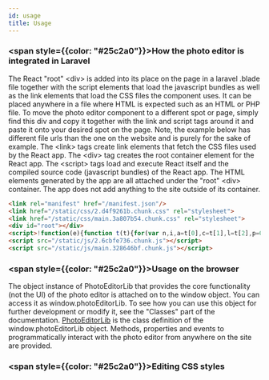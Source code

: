 ```yaml
---
id: usage
title: Usage
---
```


### <span style={{color: "#25c2a0"}}>How the photo editor is integrated in Laravel</span>

The React "root" <div\> is added into its place on the page in a laravel .blade file together with the script elements that load the javascript bundles as well as the link elements that load the CSS files the component uses.
It can be placed anywhere in a file where HTML is expected such as an HTML or PHP file.
To move the photo editor component to a different spot or page, simply find this div and copy it together with the link and script tags around it and paste it onto your desired spot on the page.
Note, the example below has different file urls than the one on the website and is purely for the sake of example.
The <link\> tags create link elements that fetch the CSS files used by the React app.
The <div\> tag creates the root container element for the React app.
The <script\> tags load and execute React itself and the compiled source code (javascript bundles) of the React app.
The HTML elements generated by the app are all attached under the "root" <div\> container.
The app does not add anything to the site outside of its container.

```html
<link rel="manifest" href="/manifest.json"/>
<link href="/static/css/2.d4f9261b.chunk.css" rel="stylesheet">
<link href="/static/css/main.3a807b54.chunk.css" rel="stylesheet">
<div id="root"></div>
<script>!function(e){function t(t){for(var n,i,a=t[0],c=t[1],l=t[2],p=0,s=[];p<a.length;p++)i=a[p],Object.prototype.hasOwnProperty.call(o,i)&&o[i]&&s.push(o[i][0]),o[i]=0;for(n in c)Object.prototype.hasOwnProperty.call(c,n)&&(e[n]=c[n]);for(f&&f(t);s.length;)s.shift()();return u.push.apply(u,l||[]),r()}function r(){for(var e,t=0;t<u.length;t++){for(var r=u[t],n=!0,a=1;a<r.length;a++){var c=r[a];0!==o[c]&&(n=!1)}n&&(u.splice(t--,1),e=i(i.s=r[0]))}return e}var n={},o={1:0},u=[];function i(t){if(n[t])return n[t].exports;var r=n[t]={i:t,l:!1,exports:{}};return e[t].call(r.exports,r,r.exports,i),r.l=!0,r.exports}i.e=function(e){var t=[],r=o[e];if(0!==r)if(r)t.push(r[2]);else{var n=new Promise((function(t,n){r=o[e]=[t,n]}));t.push(r[2]=n);var u,a=document.createElement("script");a.charset="utf-8",a.timeout=120,i.nc&&a.setAttribute("nonce",i.nc),a.src=function(e){return i.p+"static/js/"+({}[e]||e)+"."+{3:"c6daac08"}[e]+".chunk.js"}(e);var c=new Error;u=function(t){a.onerror=a.onload=null,clearTimeout(l);var r=o[e];if(0!==r){if(r){var n=t&&("load"===t.type?"missing":t.type),u=t&&t.target&&t.target.src;c.message="Loading chunk "+e+" failed.\n("+n+": "+u+")",c.name="ChunkLoadError",c.type=n,c.request=u,r[1](c)}o[e]=void 0}};var l=setTimeout((function(){u({type:"timeout",target:a})}),12e4);a.onerror=a.onload=u,document.head.appendChild(a)}return Promise.all(t)},i.m=e,i.c=n,i.d=function(e,t,r){i.o(e,t)||Object.defineProperty(e,t,{enumerable:!0,get:r})},i.r=function(e){"undefined"!=typeof Symbol&&Symbol.toStringTag&&Object.defineProperty(e,Symbol.toStringTag,{value:"Module"}),Object.defineProperty(e,"__esModule",{value:!0})},i.t=function(e,t){if(1&t&&(e=i(e)),8&t)return e;if(4&t&&"object"==typeof e&&e&&e.__esModule)return e;var r=Object.create(null);if(i.r(r),Object.defineProperty(r,"default",{enumerable:!0,value:e}),2&t&&"string"!=typeof e)for(var n in e)i.d(r,n,function(t){return e[t]}.bind(null,n));return r},i.n=function(e){var t=e&&e.__esModule?function(){return e.default}:function(){return e};return i.d(t,"a",t),t},i.o=function(e,t){return Object.prototype.hasOwnProperty.call(e,t)},i.p="/",i.oe=function(e){throw console.error(e),e};var a=this["webpackJsonpphoto-editor"]=this["webpackJsonpphoto-editor"]||[],c=a.push.bind(a);a.push=t,a=a.slice();for(var l=0;l<a.length;l++)t(a[l]);var f=c;r()}([])</script>
<script src="/static/js/2.6cbfe736.chunk.js"></script>
<script src="/static/js/main.328646bf.chunk.js"></script>
```

### <span style={{color: "#25c2a0"}}>Usage on the browser</span>

The object instance of PhotoEditorLib that provides the core functionality (not the UI) of the photo editor is attached on to the window object. You can access it as window.photoEditorLib. To see how you can use this object for further development or modify it, see the "Classes" part of the documentation. [PhotoEditorLib](/docs/classes/photo-editor-lib) is the class definition of the window.photoEditorLib object. Methods, properties and events to programmatically interact with the photo editor from anywhere on the site are provided.

### <span style={{color: "#25c2a0"}}>Editing CSS styles</span>
